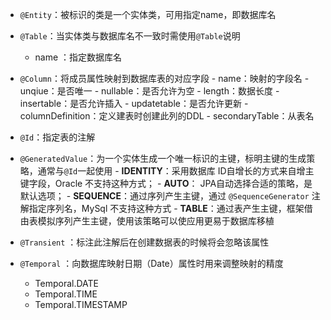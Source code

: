 * `@Entity`：被标识的类是一个实体类，可用指定name，即数据库名

* `@Table`：当实体类与数据库名不一致时需使用`@Table`说明

   - name ：指定数据库名

     

* `@Column`：将成员属性映射到数据库表的对应字段
      - name：映射的字段名
          - unqiue：是否唯一
          - nullable：是否允许为空
          - length：数据长度
          - insertable：是否允许插入
          - updatetable：是否允许更新
          - columnDefinition：定义建表时创建此列的DDL
          - secondaryTable：从表名

* `@Id`：指定表的注解
* `@GeneratedValue`：为一个实体生成一个唯一标识的主键，标明主键的生成策略，通常与`@Id`一起使用
      - **IDENTITY**：采用数据库 ID自增长的方式来自增主键字段，Oracle 不支持这种方式；
      - **AUTO**： JPA自动选择合适的策略，是默认选项；
      - **SEQUENCE**：通过序列产生主键，通过 `@SequenceGenerator` 注解指定序列名，MySql 不支持这种方式
      - **TABLE**：通过表产生主键，框架借由表模拟序列产生主键，使用该策略可以使应用更易于数据库移植

* `@Transient` ：标注此注解后在创建数据表的时候将会忽略该属性

* `@Temporal` ：向数据库映射日期（Date）属性时用来调整映射的精度
  - Temporal.DATE
  - Temporal.TIME
  - Temporal.TIMESTAMP

